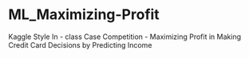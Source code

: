# ML_Maximizing-Profit
 Kaggle Style In - class Case Competition - Maximizing Profit in Making Credit Card Decisions by Predicting Income
